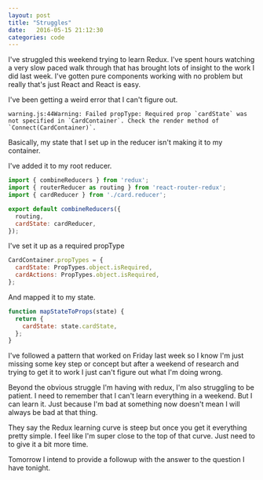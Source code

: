 ```yaml
---
layout: post
title: "Struggles"
date:   2016-05-15 21:12:30
categories: code
---
```


I've struggled this weekend trying to learn Redux. I've spent hours watching a very slow paced walk through that has brought lots of insight to the work I did last week. I've gotten pure components working with no problem but really that's just React and React is easy.

I've been getting a weird error that I can't figure out.

```
warning.js:44Warning: Failed propType: Required prop `cardState` was not specified in `CardContainer`. Check the render method of `Connect(CardContainer)`.
```

Basically, my state that I set up in the reducer isn't making it to my container.

I've added it to my root reducer.

```javascript
import { combineReducers } from 'redux';
import { routerReducer as routing } from 'react-router-redux';
import { cardReducer } from './card.reducer';

export default combineReducers({
  routing,
  cardState: cardReducer,
});
```

I've set it up as a required propType

```javascript
CardContainer.propTypes = {
  cardState: PropTypes.object.isRequired,
  cardActions: PropTypes.object.isRequired,
};
```

And mapped it to my state.

```javascript
function mapStateToProps(state) {
  return {
    cardState: state.cardState,
  };
}
```

I've followed a pattern that worked on Friday last week so I know I'm just missing some key step or concept but after a weekend of research and trying to get it to work I just can't figure out what I'm doing wrong.

Beyond the obvious struggle I'm having with redux, I'm also struggling to be patient. I need to remember that I can't learn everything in a weekend. But I can learn it. Just because I'm bad at something now doesn't mean I will always be bad at that thing.

They say the Redux learning curve is steep but once you get it everything pretty simple. I feel like I'm super close to the top of that curve. Just need to to give it a bit more time.

Tomorrow I intend to provide a followup with the answer to the question I have tonight.

